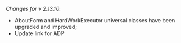 _Changes for v 2.13.10_:
- AboutForm and HardWorkExecutor universal classes have been upgraded and improved;
- Update link for ADP
